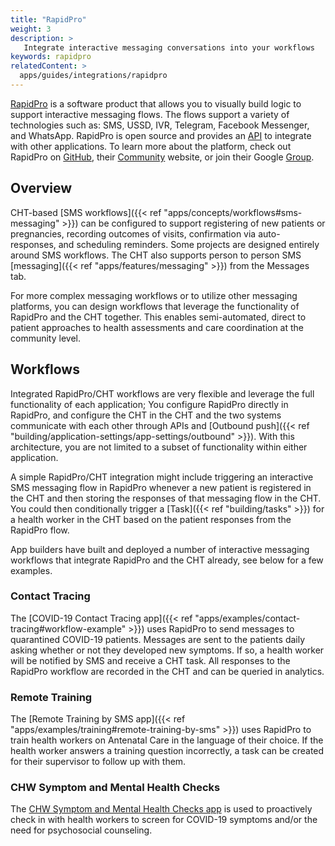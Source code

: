 ```yaml
---
title: "RapidPro"
weight: 3
description: >
   Integrate interactive messaging conversations into your workflows
keywords: rapidpro
relatedContent: >
  apps/guides/integrations/rapidpro
---
```


[RapidPro](https://rapidpro.io/) is a software product that allows you to visually build logic to support interactive messaging flows. The flows support a variety of technologies such as: SMS, USSD, IVR, Telegram, Facebook Messenger, and WhatsApp. RapidPro is open source and provides an [API](https://community.rapidpro.io/rapidpros-api/) to integrate with other applications. To learn more about the platform, check out RapidPro on [GitHub](https://rapidpro.github.io/rapidpro/), their [Community](https://community.rapidpro.io/) website, or join their Google [Group](https://groups.google.com/g/rapidpro). 

## Overview
CHT-based [SMS workflows]({{< ref "apps/concepts/workflows#sms-messaging" >}}) can be configured to support registering of new patients or pregnancies, recording outcomes of visits, confirmation via auto-responses, and scheduling reminders. Some projects are designed entirely around SMS workflows. The CHT also supports person to person SMS [messaging]({{< ref "apps/features/messaging" >}}) from the Messages tab. 

For more complex messaging workflows or to utilize other messaging platforms, you can design workflows that leverage the functionality of RapidPro and the CHT together. This enables semi-automated, direct to patient approaches to health assessments and care coordination at the community level.

## Workflows
Integrated RapidPro/CHT workflows are very flexible and leverage the full functionality of each application; You configure RapidPro directly in RapidPro, and configure the CHT in the CHT and the two systems communicate with each other through APIs and [Outbound push]({{< ref "building/application-settings/app-settings/outbound" >}}). With this architecture, you are not limited to a subset of functionality within either application.

A simple RapidPro/CHT integration might include triggering an interactive SMS messaging flow in RapidPro whenever a new patient is registered in the CHT and then storing the responses of that messaging flow in the CHT. You could then conditionally trigger a [Task]({{< ref "building/tasks" >}}) for a health worker in the CHT based on the patient responses from the RapidPro flow. 

App builders have built and deployed a number of interactive messaging workflows that integrate RapidPro and the CHT already, see below for a few examples.

### Contact Tracing
The [COVID-19 Contact Tracing app]({{< ref "apps/examples/contact-tracing#workflow-example" >}}) uses RapidPro to send messages to quarantined COVID-19 patients. Messages are sent to the patients daily asking whether or not they developed new symptoms.  If so, a health worker will be notified by SMS and receive a CHT task. All responses to the RapidPro workflow are recorded in the CHT and can be queried in analytics.

### Remote Training
The [Remote Training by SMS app]({{< ref "apps/examples/training#remote-training-by-sms" >}}) uses RapidPro to train health workers on Antenatal Care in the language of their choice. If the health worker answers a training question incorrectly, a task can be created for their supervisor to follow up with them.

### CHW Symptom and Mental Health Checks
The [CHW Symptom and Mental Health Checks app](https://docs.google.com/document/d/19F6vOCNFKQnSyREiaBnryUmre20s5QZzYe0hWuWn-0k/edit) is used to proactively check in with health workers to screen for COVID-19 symptoms and/or the need for psychosocial counseling.


